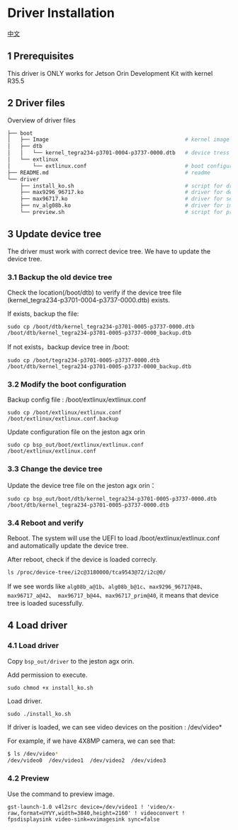 # Driver Installation
[中文](./README_CN.md)

## 1 Prerequisites

This driver is ONLY works for Jetson Orin Development Kit with kernel R35.5

## 2 Driver files

Overview of driver files

``` bash
├── boot
│   ├── Image                                           # kernel image
│   ├── dtb
│   │   └── kernel_tegra234-p3701-0004-p3737-0000.dtb   # device tress
│   └── extlinux
│       └── extlinux.conf                               # boot configuration
├── README.md                                           # readme
└── driver
    ├── install_ko.sh                                   # script for driver installation 
    ├── max9296_96717.ko                                # driver for deserdes
    ├── max96717.ko                                     # driver for serdes
    ├── nv_alg08b.ko                                    # driver for image sensor
    └── preview.sh                                      # script for preview
```

## 3 Update device tree

The driver must work with correct device tree. We have to update the device tree.  

### 3.1 Backup the old device tree

Check the location(/boot/dtb) to verify if the device tree file (kernel_tegra234-p3701-0004-p3737-0000.dtb) exists.  

If exists, backup the file:  

` sudo cp /boot/dtb/kernel_tegra234-p3701-0005-p3737-0000.dtb /boot/dtb/kernel_tegra234-p3701-0005-p3737-0000_backup.dtb  `

If not exists，backup device tree in /boot:  

` sudo cp /boot/tegra234-p3701-0005-p3737-0000.dtb /boot/dtb/kernel_tegra234-p3701-0005-p3737-0000_backup.dtb  `

### 3.2 Modify the boot configuration

Backup config file : /boot/extlinux/extlinux.conf  

` sudo cp /boot/extlinux/extlinux.conf /boot/extlinux/extlinux.conf.backup `

Update configuration file on the jeston agx orin   

` sudo cp bsp_out/boot/extlinux/extlinux.conf  /boot/extlinux/extlinux.conf `

### 3.3 Change the device tree

Update the device tree file on the jeston agx orin：

` sudo cp bsp_out/boot/dtb/kernel_tegra234-p3701-0005-p3737-0000.dtb /boot/dtb/kernel_tegra234-p3701-0005-p3737-0000.dtb `

### 3.4 Reboot and verify

Reboot. The system will use the UEFI to load /boot/extlinux/extlinux.conf and automatically update the device tree.   

After reboot, check if the device is loaded correcly.  

` ls /proc/device-tree/i2c@3180000/tca9543@72/i2c@0/ `

If we see words like `alg08b_a@1b`、`alg08b_b@1c`、`max9296_96717@48`、`max96717_a@42`、` max96717_b@44`、`max96717_prim@40`, it means that device tree is loaded sucessfully.  

## 4 Load driver

### 4.1 Load driver

Copy ` bsp_out/driver ` to the jeston agx orin.  

Add permission to execute.   

` sudo chmod +x install_ko.sh `

Load driver.  

` sudo ./install_ko.sh `

If driver is loaded, we can see video devices on the position : /dev/video*

For example, if we have 4X8MP camera, we can see that:  

``` bash
$ ls /dev/video*
/dev/video0  /dev/video1  /dev/video2  /dev/video3
```

### 4.2 Preview

Use the command to preview image.  

` gst-launch-1.0 v4l2src device=/dev/video1 ! 'video/x-raw,format=UYVY,width=3840,height=2160' ! videoconvert ! fpsdisplaysink video-sink=xvimagesink sync=false
 `


